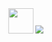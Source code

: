<img height="50" src="https://giphy.com/gifs/gaming-gamescom-asia-cNFFHJ5Ki8KBJbS2Lt"/>
<img src="https://capsule-render.vercel.app/api?type=slice&color=gradient&height=300&section=header&text=HI%20THERE😀&fontSize=90&animation=twinkling&reversal=true" />
